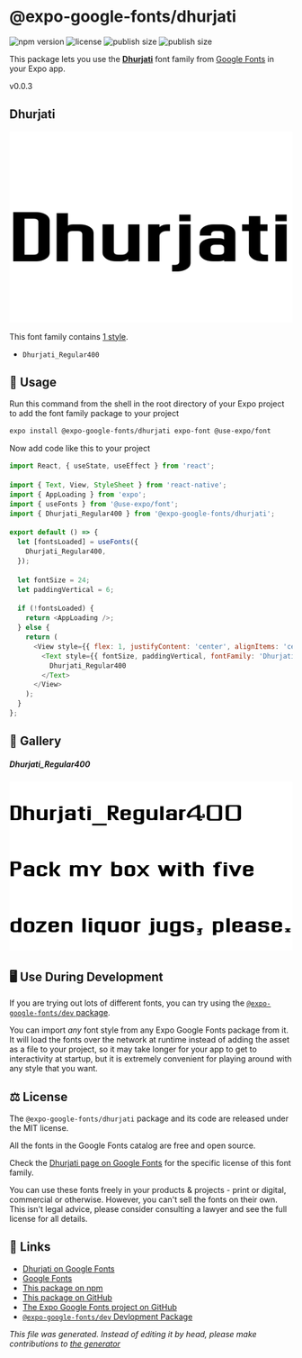 # @expo-google-fonts/dhurjati

![npm version](https://flat.badgen.net/npm/v/@expo-google-fonts/dhurjati)
![license](https://flat.badgen.net/github/license/expo/google-fonts)
![publish size](https://flat.badgen.net/packagephobia/install/@expo-google-fonts/dhurjati)
![publish size](https://flat.badgen.net/packagephobia/publish/@expo-google-fonts/dhurjati)

This package lets you use the [**Dhurjati**](https://fonts.google.com/specimen/Dhurjati) font family from [Google Fonts](https://fonts.google.com/) in your Expo app.

v0.0.3

## Dhurjati

![Dhurjati](./font-family.png)

This font family contains [1 style](#gallery).

- `Dhurjati_Regular400`

## 🔡 Usage

Run this command from the shell in the root directory of your Expo project to add the font family package to your project
```sh
expo install @expo-google-fonts/dhurjati expo-font @use-expo/font
```

Now add code like this to your project
```js
import React, { useState, useEffect } from 'react';

import { Text, View, StyleSheet } from 'react-native';
import { AppLoading } from 'expo';
import { useFonts } from '@use-expo/font';
import { Dhurjati_Regular400 } from '@expo-google-fonts/dhurjati';

export default () => {
  let [fontsLoaded] = useFonts({
    Dhurjati_Regular400,
  });

  let fontSize = 24;
  let paddingVertical = 6;

  if (!fontsLoaded) {
    return <AppLoading />;
  } else {
    return (
      <View style={{ flex: 1, justifyContent: 'center', alignItems: 'center' }}>
        <Text style={{ fontSize, paddingVertical, fontFamily: 'Dhurjati_Regular400' }}>
          Dhurjati_Regular400
        </Text>
      </View>
    );
  }
};

```

## 📖 Gallery

##### Dhurjati_Regular400
![Dhurjati_Regular400](./ee0b382be9acedd63b3e624d49e646e5951cb5e8d54c0724ad01128bd8690012.ttf.png)


## 🖥️ Use During Development

If you are trying out lots of different fonts, you can try using the [`@expo-google-fonts/dev` package](https://github.com/expo/google-fonts/tree/master/font-packages/dev#readme).

You can import *any* font style from any Expo Google Fonts package from it. It will load the fonts
over the network at runtime instead of adding the asset as a file to your project, so it may take longer
for your app to get to interactivity at startup, but it is extremely convenient
for playing around with any style that you want.

## ⚖️ License

The `@expo-google-fonts/dhurjati` package and its code are released under the MIT license.

All the fonts in the Google Fonts catalog are free and open source.

Check the [Dhurjati page on Google Fonts](https://fonts.google.com/specimen/Dhurjati) for the specific license of this font family.

You can use these fonts freely in your products & projects - print or digital, commercial or otherwise. However, you can't sell the fonts on their own. This isn't legal advice, please consider consulting a lawyer and see the full license for all details.

## 🔗 Links

- [Dhurjati on Google Fonts](https://fonts.google.com/specimen/Dhurjati)
- [Google Fonts](https://fonts.google.com/)
- [This package on npm](https://www.npmjs.com/package/@expo-google-fonts/dhurjati)
- [This package on GitHub](https://github.com/expo/google-fonts/tree/master/font-packages/dhurjati)
- [The Expo Google Fonts project on GitHub](https://github.com/expo/google-fonts)
- [`@expo-google-fonts/dev` Devlopment Package](https://github.com/expo/google-fonts/tree/master/font-packages/dev)


*This file was generated. Instead of editing it by head, please make contributions to [the generator](https://github.com/expo/google-fonts/tree/master/packages/generator)*
